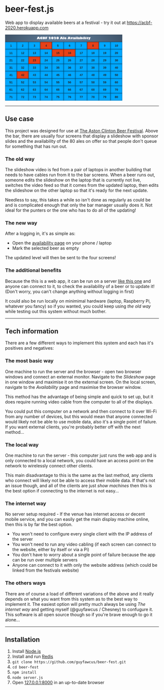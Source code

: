 beer-fest.js
============
Web app to display available beers at a festival - try it out at https://acbf-2020.herokuapp.com

<img src="/docs/images/availability-empty.png" width="384">

********
Use case
--------
This project was designed for use at [The Aston Clinton Beer Festival](http://www.astonclintonbeerfestival.co.uk/).
Above the bar, there are usually four screens that display a slideshow with sponsor slides
and the availability of the 80 ales on offer so that people don't queue for something that has run out. 

### The old way
The slideshow video is fed from a pair of laptops in another building that needs to have cables run from it to the bar screens.
When a beer runs out, someone edits the slideshow on the laptop that is currently not live,
switches the video feed so that it comes from the updated laptop,
then edits the slideshow on the other laptop so that it's ready for the next update.

Needless to say, this takes a while so isn't done as regularly as could be and is complicated enough that only the bar manager usually does it.
Not ideal for the punters or the one who has to do all of the updating!

### The new way
After a logging in, it's as simple as:
* Open the [availability page](https://acbf-2020.herokuapp.com/availability) on your phone / laptop
* Mark the selected beer as empty

The updated level will then be sent to the four screens!

### The additional benefits
Because the this is a web app, it can be run on a server [like this one](https://acbf-2020.herokuapp.com/) and anyone can connect to it,
to check the availability of a beer or to update it!
(Don't worry, you can't change anything without logging in first)

It could also be run locally on minimimal hardware (laptop, Raspberry Pi, whatever you fancy) so if you wanted,
you could keep using *the old way* while testing out this system without much bother.

****************
Tech information
----------------
There are a few different ways to implement this system and each has it's positives and negatives:

### The most basic way
One machine to run the server and the browser - open two browser windows and connect an external monitor.
Navigate to the *Slideshow* page in one window and maximise it on the external screen.
On the local screen, navigate to the *Availability* page and maximise the browser window.

This method has the advantage of being simple and quick to set up,
but it does require running video cable from the computer to all of the displays.

You could put this computer on a network and then connect to it over Wi-Fi from any number of devices,
but this would mean that anyone connected would likely not be able to use mobile data,
also it's a single point of failure. If you want external clients, you're probably better off with the next method...


### The local way
One machine to run the server - this computer just runs the web app and is only connected to a local network, you could have an access point on the network to wirelessly connect other clients.

This main disadvantage to this is the same as the last method, any clients who connect will likely not be able to access their mobile data.
If that's not an issue though, and all of the clients are just *show machines* then this is the best option if connecting to the internet is not easy...

### The internet way
No server setup required - If the venue has internet access or decent mobile service, and you can easily get the main display machine online,
then this is by far the best option.
* You won't need to configure every single client with the IP address of the server
* You won't need to run any video cabling (if each screen can connect to the website, either by itself or via a Pi)
* You don't have to worry about a single point of failure because the app can be run over multiple servers
* Anyone can connect to it with only the website address (which could be linked from the festivals website)

### The others ways
There are of course a load of different variations of the above and it really depends on what you want from this system as to the best way to implement it.
The easiest option will pretty much always be using *The internet way* and getting myself (@guyfawcus / Chesney) to confugure it.
This software is all open source though so if you're brave enough to go it alone...

************
Installation
------------
1. Install [Node.js](https://nodejs.org/)
2. Install and run [Redis](https://redis.io/download)
3. `git clone https://github.com/guyfawcus/beer-fest.git`
4. `cd beer-fest`
5. `npm install`
5. `node server.js`
6. Open [127.0.0.1:8000](http://127.0.0.1:8000/) in an up-to-date browser
